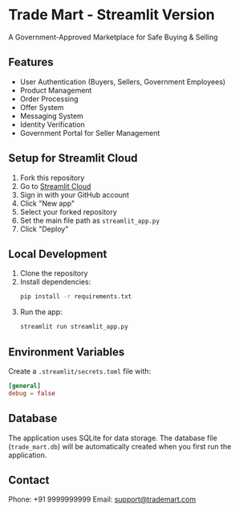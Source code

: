 # Trade Mart - Streamlit Version

A Government-Approved Marketplace for Safe Buying & Selling

## Features

- User Authentication (Buyers, Sellers, Government Employees)
- Product Management
- Order Processing
- Offer System
- Messaging System
- Identity Verification
- Government Portal for Seller Management

## Setup for Streamlit Cloud

1. Fork this repository
2. Go to [Streamlit Cloud](https://streamlit.io/cloud)
3. Sign in with your GitHub account
4. Click "New app"
5. Select your forked repository
6. Set the main file path as `streamlit_app.py`
7. Click "Deploy"

## Local Development

1. Clone the repository
2. Install dependencies:
   ```bash
   pip install -r requirements.txt
   ```
3. Run the app:
   ```bash
   streamlit run streamlit_app.py
   ```

## Environment Variables

Create a `.streamlit/secrets.toml` file with:
```toml
[general]
debug = false
```

## Database

The application uses SQLite for data storage. The database file (`trade_mart.db`) will be automatically created when you first run the application.

## Contact

Phone: +91 9999999999
Email: support@trademart.com 
